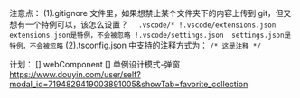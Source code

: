 注意点：
(1).gitignore 文件里，如果想禁止某个文件夹下的内容上传到 git，但又想有一个特例可以，该怎么设置？
`  .vscode/*
    !.vscode/extensions.json  extensions.json是特例，不会被忽略
    !.vscode/settings.json  settings.json是特例，不会被忽略`
(2).tsconfig.json 中支持的注释方式为：
`/* 这是注释 */`

计划：
[] webComponent
[] 单例设计模式-弹窗 https://www.douyin.com/user/self?modal_id=7194829419003891005&showTab=favorite_collection
